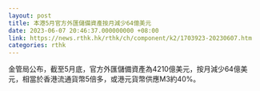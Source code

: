 ```yaml
---
layout: post
title: 本港5月官方外匯儲備資產按月減少64億美元
date: 2023-06-07 20:46:37.000000000 +08:00
link: https://news.rthk.hk/rthk/ch/component/k2/1703923-20230607.htm
categories: rthk
---
```


金管局公布，截至5月底，官方外匯儲備資產為4210億美元，按月減少64億美元，相當於香港流通貨幣5倍多，或港元貨幣供應M3約40%。
